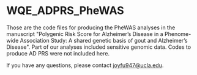 # WQE_ADPRS_PheWAS
Those are the code files for producing the PheWAS analyses in the manuscript 
"Polygenic Risk Score for Alzheimer’s Disease in a Phenome-wide Association Study: A shared genetic basis of gout and Alzheimer’s Disease". 
Part of our analyses included sensitive genomic data. Codes to produce AD PRS were not included here.

If you have any questions, please contact joyfu947@ucla.edu.

